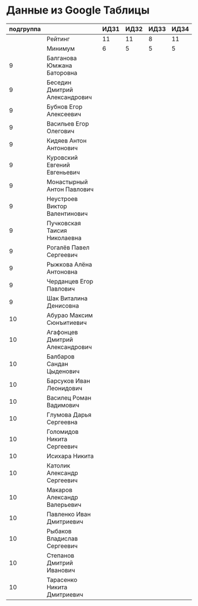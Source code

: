 # Данные из Google Таблицы

| подгруппа |  | ИДЗ1 | ИДЗ2 | ИДЗ3 | ИДЗ4 |
| --- | --- | --- | --- | --- | --- |
|  | Рейтинг | 11 | 11 | 8 | 11 |
|  | Минимум | 6 | 5 | 5 | 5 |
| 9 | Балганова Юмжана Баторовна |  |  |  |  |
| 9 | Беседин Дмитрий Александрович |  |  |  |  |
| 9 | Бубнов Егор Алексеевич |  |  |  |  |
| 9 | Васильев Егор Олегович |  |  |  |  |
| 9 | Кидяев Антон Антонович |  |  |  |  |
| 9 | Куровский Евгений Евгеньевич |  |  |  |  |
| 9 | Монастырный Антон Павлович |  |  |  |  |
| 9 | Неустроев Виктор Валентинович |  |  |  |  |
| 9 | Пучковская Таисия Николаевна |  |  |  |  |
| 9 | Рогалёв Павел Сергеевич |  |  |  |  |
| 9 | Рыжкова Алёна Антоновна |  |  |  |  |
| 9 | Черданцев Егор Павлович |  |  |  |  |
| 9 | Шак Виталина Денисовна |  |  |  |  |
| 10 | Абурао Максим Сюнъитиевич |  |  |  |  |
| 10 | Агафонцев Дмитрий Александрович |  |  |  |  |
| 10 | Балбаров Сандан Цыденович |  |  |  |  |
| 10 | Барсуков Иван Леонидович |  |  |  |  |
| 10 | Василец Роман Вадимович |  |  |  |  |
| 10 | Глумова Дарья Сергеевна |  |  |  |  |
| 10 | Голомидов Никита Сергеевич |  |  |  |  |
| 10 | Исихара Никита |  |  |  |  |
| 10 | Католик Александр Сергеевич |  |  |  |  |
| 10 | Макаров Александр Валерьевич |  |  |  |  |
| 10 | Павленко Иван Дмитриевич |  |  |  |  |
| 10 | Рыбаков Владислав Сергеевич |  |  |  |  |
| 10 | Степанов Дмитрий Иванович |  |  |  |  |
| 10 | Тарасенко Никита Дмитриевич |  |  |  |  |
